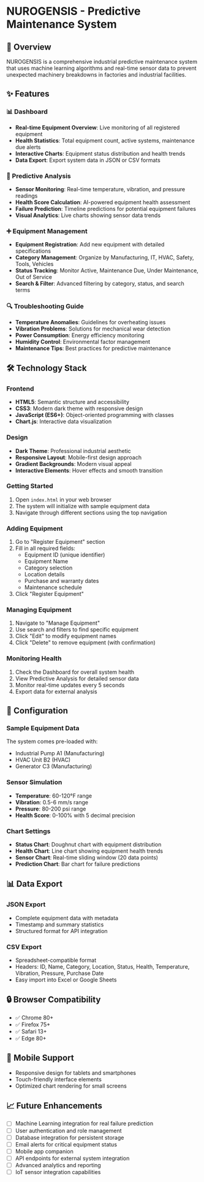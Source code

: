 # NUROGENSIS - Predictive Maintenance System

## 🔧 Overview
NUROGENSIS is a comprehensive industrial predictive maintenance system that uses machine learning algorithms and real-time sensor data to prevent unexpected machinery breakdowns in factories and industrial facilities.

## ✨ Features

### 📊 Dashboard
- **Real-time Equipment Overview**: Live monitoring of all registered equipment
- **Health Statistics**: Total equipment count, active systems, maintenance due alerts
- **Interactive Charts**: Equipment status distribution and health trends
- **Data Export**: Export system data in JSON or CSV formats

### 🔮 Predictive Analysis
- **Sensor Monitoring**: Real-time temperature, vibration, and pressure readings
- **Health Score Calculation**: AI-powered equipment health assessment
- **Failure Prediction**: Timeline predictions for potential equipment failures
- **Visual Analytics**: Live charts showing sensor data trends

### ➕ Equipment Management
- **Equipment Registration**: Add new equipment with detailed specifications
- **Category Management**: Organize by Manufacturing, IT, HVAC, Safety, Tools, Vehicles
- **Status Tracking**: Monitor Active, Maintenance Due, Under Maintenance, Out of Service
- **Search & Filter**: Advanced filtering by category, status, and search terms

### 🔍 Troubleshooting Guide
- **Temperature Anomalies**: Guidelines for overheating issues
- **Vibration Problems**: Solutions for mechanical wear detection
- **Power Consumption**: Energy efficiency monitoring
- **Humidity Control**: Environmental factor management
- **Maintenance Tips**: Best practices for predictive maintenance

## 🛠 Technology Stack

### Frontend
- **HTML5**: Semantic structure and accessibility
- **CSS3**: Modern dark theme with responsive design
- **JavaScript (ES6+)**: Object-oriented programming with classes
- **Chart.js**: Interactive data visualization

### Design
- **Dark Theme**: Professional industrial aesthetic
- **Responsive Layout**: Mobile-first design approach
- **Gradient Backgrounds**: Modern visual appeal
- **Interactive Elements**: Hover effects and smooth transition


### Getting Started
1. Open `index.html` in your web browser
2. The system will initialize with sample equipment data
3. Navigate through different sections using the top navigation

### Adding Equipment
1. Go to "Register Equipment" section
2. Fill in all required fields:
   - Equipment ID (unique identifier)
   - Equipment Name
   - Category selection
   - Location details
   - Purchase and warranty dates
   - Maintenance schedule
3. Click "Register Equipment"

### Managing Equipment
1. Navigate to "Manage Equipment"
2. Use search and filters to find specific equipment
3. Click "Edit" to modify equipment names
4. Click "Delete" to remove equipment (with confirmation)

### Monitoring Health
1. Check the Dashboard for overall system health
2. View Predictive Analysis for detailed sensor data
3. Monitor real-time updates every 5 seconds
4. Export data for external analysis

## 🔧 Configuration

### Sample Equipment Data
The system comes pre-loaded with:
- Industrial Pump A1 (Manufacturing)
- HVAC Unit B2 (HVAC)  
- Generator C3 (Manufacturing)

### Sensor Simulation
- **Temperature**: 60-120°F range
- **Vibration**: 0.5-6 mm/s range
- **Pressure**: 80-200 psi range
- **Health Score**: 0-100% with 5 decimal precision

### Chart Settings
- **Status Chart**: Doughnut chart with equipment distribution
- **Health Chart**: Line chart showing equipment health trends
- **Sensor Chart**: Real-time sliding window (20 data points)
- **Prediction Chart**: Bar chart for failure predictions


## 📊 Data Export

### JSON Export
- Complete equipment data with metadata
- Timestamp and summary statistics
- Structured format for API integration

### CSV Export
- Spreadsheet-compatible format
- Headers: ID, Name, Category, Location, Status, Health, Temperature, Vibration, Pressure, Purchase Date
- Easy import into Excel or Google Sheets

## 🔒 Browser Compatibility

- ✅ Chrome 80+
- ✅ Firefox 75+
- ✅ Safari 13+
- ✅ Edge 80+

## 📱 Mobile Support

- Responsive design for tablets and smartphones
- Touch-friendly interface elements
- Optimized chart rendering for small screens




## 📈 Future Enhancements

- [ ] Machine Learning integration for real failure prediction
- [ ] User authentication and role management
- [ ] Database integration for persistent storage
- [ ] Email alerts for critical equipment status
- [ ] Mobile app companion
- [ ] API endpoints for external system integration
- [ ] Advanced analytics and reporting
- [ ] IoT sensor integration capabilities

